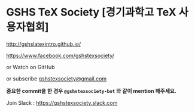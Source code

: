 # GSHS TeX Society [경기과학고 TeX 사용자협회]
http://gshslatexintro.github.io/

https://www.facebook.com/gshstexsociety/

or Watch on GitHub

or subscribe gshstexsociety@gmail.com

**중요한 commit을 한 경우 `@gshstexsociety-bot` 와 같이 mention 해주세요.**

Join Slack : https://gshstexsociety.slack.com
